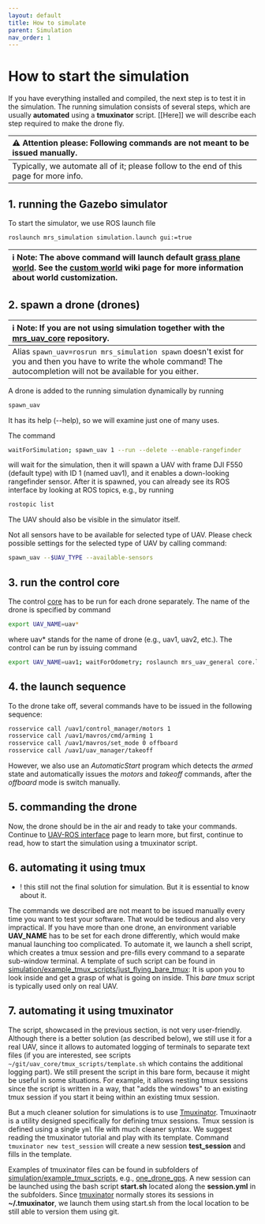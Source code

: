 ```yaml
---
layout: default
title: How to simulate
parent: Simulation
nav_order: 1
---
```


# How to start the simulation

If you have everything installed and compiled, the next step is to test it in the simulation.
The running simulation consists of several steps, which are usually **automated** using a **tmuxinator** script.
[[Here]] we will describe each step required to make the drone fly.

| :warning: **Attention please: Following commands are not meant to be issued manually.**    |
| :---                                                                                       |
|  Typically, we automate all of it; please follow to the end of this page for more info.    |

## 1. running the Gazebo simulator

To start the simulator, we use ROS launch file
```bash
roslaunch mrs_simulation simulation.launch gui:=true
```
| :information_source: Note: The above command will launch default [grass plane world](https://github.com/ctu-mrs/mrs_gazebo_common_resources/blob/master/worlds/grass_plane.world). See the [custom world](https://ctu-mrs.github.io/docs/simulation/custom_world.html) wiki page for more information about world customization. |
| :---                                                                                                                                                                                                                                                                                                                             |

## 2. spawn a drone (drones)

| :information_source: **Note: If you are not using simulation together with the [mrs_uav_core](https://github.com/ctu-mrs/uav_core) repository.**                           |
| :--- |
| Alias `spawn_uav=rosrun mrs_simulation spawn` doesn't exist for you and then you have to write the whole command! The autocompletion will not be available for you either. |



A drone is added to the running simulation dynamically by running
```bash
spawn_uav
```
It has its help (--help), so we will examine just one of many uses.

The command
```bash
waitForSimulation; spawn_uav 1 --run --delete --enable-rangefinder

```
will wait for the simulation, then it will spawn a UAV with frame DJI F550 (default type) with ID 1 (named uav1), and it enables a down-looking rangefinder sensor.
After it is spawned, you can already see its ROS interface by looking at ROS topics, e.g., by running
```bash
rostopic list
```
The UAV should also be visible in the simulator itself.

Not all sensors have to be available for selected type of UAV. Please check possible settings for
the selected type of UAV by calling command:

```bash
spawn_uav --$UAV_TYPE --available-sensors
```

## 3. run the control core

The control [core](http://github.com/ctu-mrs/uav_core) has to be run for each drone separately.
The name of the drone is specified by command
```bash
export UAV_NAME=uav*
```
where uav* stands for the name of drone (e.g., uav1, uav2, etc.).
The control can be run by issuing command
```bash
export UAV_NAME=uav1; waitForOdometry; roslaunch mrs_uav_general core.launch
```

## 4. the launch sequence

To the drone take off, several commands have to be issued in the following sequence:
```bash
rosservice call /uav1/control_manager/motors 1
rosservice call /uav1/mavros/cmd/arming 1
rosservice call /uav1/mavros/set_mode 0 offboard
rosservice call /uav1/uav_manager/takeoff
```
However, we also use an *AutomaticStart* program which detects the *armed* state and automatically issues the *motors* and *takeoff* commands, after the *offboard* mode is switch manually.

## 5. commanding the drone

Now, the drone should be in the air and ready to take your commands.
Continue to [UAV-ROS interface](https://ctu-mrs.github.io/docs/system/uav_ros_interface.html) page to learn more, but first, continue to read, how to start the simulation using a tmuxinator script.

## 6. automating it using tmux

* ! this still not the final solution for simulation. But it is essential to know about it.

The commands we described are not meant to be issued manually every time you want to test your software.
That would be tedious and also very impractical.
If you have more than one drone, an environment variable **UAV_NAME** has to be set for each drone differently, which would make manual launching too complicated.
To automate it, we launch a shell script, which creates a tmux session and pre-fills every command to a separate sub-window terminal.
A template of such script can be found in [simulation/example_tmux_scripts/just_flying_bare_tmux](https://github.com/ctu-mrs/simulation/tree/master/example_tmux_scripts/just_flying_bare_tmux):
It is upon you to look inside and get a grasp of what is going on inside.
This *bare tmux* script is typically used only on real UAV.

## 7. automating it using tmuxinator

The script, showcased in the previous section, is not very user-friendly.
Although there is a better solution (as described below), we still use it for a real UAV, since it allows to automated logging of terminals to separate text files (if you are interested, see scripts `~/git/uav_core/tmux_scripts/template.sh` which contains the additional logging part).
We still present the script in this bare form, because it might be useful in some situations.
For example, it allows nesting tmux sessions since the script is written in a way, that "adds the windows" to an existing tmux session if you start it being within an existing tmux session.

But a much cleaner solution for simulations is to use [Tmuxinator](https://github.com/tmuxinator/tmuxinator).
Tmuxinaotr is a utility designed specifically for defining tmux sessions.
Tmux session is defined using a single `yml` file with much cleaner syntax.
We suggest reading the tmuxinator tutorial and play with its template.
Command `tmuxinator new test_session` will create a new session **test_session** and fills in the template.

Examples of tmuxinator files can be found in subfolders of [simulation/example_tmux_scripts](https://github.com/ctu-mrs/simulation/tree/master/example_tmux_scripts), e.g., [one_drone_gps](https://github.com/ctu-mrs/simulation/blob/master/example_tmux_scripts/one_drone_gps/session.yml).
A new session can be launched using the bash script **start.sh** located along the **session.yml** in the subfolders.
Since [tmuxinator](https://github.com/tmuxinator/tmuxinator) normally stores its sessions in **~/.tmuxinator**, we launch them using start.sh from the local location to be still able to version them using git.
